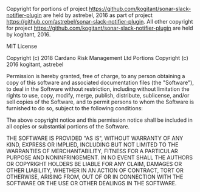 Copyright for portions of project https://github.com/kogitant/sonar-slack-notifier-plugin are held by astrebel, 2016 as part of project https://github.com/astrebel/sonar-slack-notifier-plugin. 
All other copyright for project https://github.com/kogitant/sonar-slack-notifier-plugin are held by kogitant, 2016.

MIT License

Copyright (c) 2018 Cardano Risk Management Ltd
Portions Copyright (c) 2016 kogitant, astrebel

Permission is hereby granted, free of charge, to any person obtaining a copy
of this software and associated documentation files (the "Software"), to deal
in the Software without restriction, including without limitation the rights
to use, copy, modify, merge, publish, distribute, sublicense, and/or sell
copies of the Software, and to permit persons to whom the Software is
furnished to do so, subject to the following conditions:

The above copyright notice and this permission notice shall be included in all
copies or substantial portions of the Software.

THE SOFTWARE IS PROVIDED "AS IS", WITHOUT WARRANTY OF ANY KIND, EXPRESS OR
IMPLIED, INCLUDING BUT NOT LIMITED TO THE WARRANTIES OF MERCHANTABILITY,
FITNESS FOR A PARTICULAR PURPOSE AND NONINFRINGEMENT. IN NO EVENT SHALL THE
AUTHORS OR COPYRIGHT HOLDERS BE LIABLE FOR ANY CLAIM, DAMAGES OR OTHER
LIABILITY, WHETHER IN AN ACTION OF CONTRACT, TORT OR OTHERWISE, ARISING FROM,
OUT OF OR IN CONNECTION WITH THE SOFTWARE OR THE USE OR OTHER DEALINGS IN THE
SOFTWARE.

